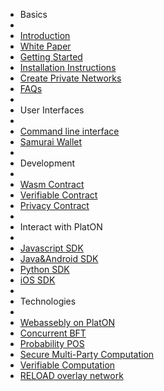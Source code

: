 - Basics
- 
- [Introduction](en-us/[English]-Introduction)
- [White Paper](en-us/[English]-Whitepaper)
- [Getting Started](en-us/[English]-Getting-Started)
- [Installation Instructions](en-us/[English]-Installation-Instructions)
- [Create Private Networks](en-us/[English]-Private-Networks)
- [FAQs](en-us/[English]-FAQs)
- 
- User Interfaces
- 
- [Command line interface](en-us/[English]-Command-line-interface)
- [Samurai Wallet](en-us/[English]-Samurai-Wallet)
- 
- Development
- 
- [Wasm Contract](en-us/[English]-Wasm-Contract-Development-Guide)
- [Verifiable Contract](en-us/[English]Verifiable-Contract)
- [Privacy Contract](en-us/[English]-PlatON-Privacy-Contract-Guide)
- 
- Interact with PlatON
- 
- [Javascript SDK](en-us/[English]-JS-SDK)
- [Java&Android SDK](en-us/[English]-Java-SDK)
- [Python SDK](en-us/[English]Python-SDK)
- [iOS SDK](en-us/[English]-Swift-SDK)
- 
- Technologies
- 
- [Webassebly on PlatON](en-us/[English]Webassebly-on-PlatON)
- [Concurrent BFT](en-us/[English]Concurrent-BFT)
- [Probability POS](en-us/[English]Probability-POS)
- [Secure Multi-Party Computation](en-us/[English]Secure-Multi-Party-Computation)
- [Verifiable Computation](en-us/[English]Verifiable-Computation)
- [RELOAD overlay network](en-us/[English]RELOAD-overlay-network)
